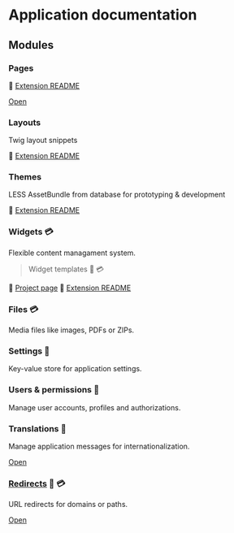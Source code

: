 # Application documentation

## Modules

### Pages

:blue_book: [Extension README](https://github.com/dmstr/yii2-pages-module/blob/master/README.md)

[Open](/redirects)

### Layouts

Twig layout snippets

:blue_book: [Extension README](https://github.com/dmstr/yii2-prototype-module/blob/master/README.md)

### Themes

LESS AssetBundle from database for prototyping & development

:blue_book: [Extension README](https://github.com/dmstr/yii2-prototype-module/blob/master/README.md)

### Widgets :credit_card:

Flexible content managament system.

> Widget templates :construction_worker: :credit_card: 

:blue_book: [Project page](https://git.hrzg.de/hrzg/yii2-widgets2-module)
:notebook: [Extension README](./module-widgets.md)

### Files :credit_card:

Media files like images, PDFs or ZIPs.

### Settings :construction_worker:

Key-value store for application settings.

### Users & permissions :construction_worker:

Manage user accounts, profiles and authorizations.

### Translations :construction_worker:

Manage application messages for internationalization.

[Open](/translatemanager)

### [Redirects](module-redirects.md) :construction_worker: :credit_card: 

URL redirects for domains or paths.

[Open](/redirects)